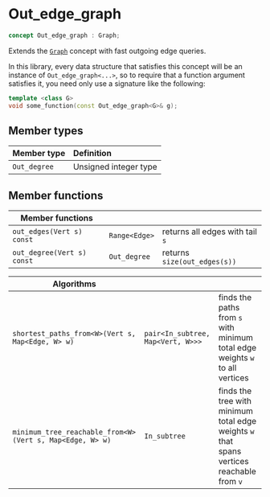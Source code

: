 
# Out_edge_graph

```c++
concept Out_edge_graph : Graph;
```

Extends the [`Graph`](Graph.md) concept with fast outgoing edge queries.

In this library, every data structure that satisfies this concept will be an instance of `Out_edge_graph<...>`, so to require that a function argument satisfies it, you need only use a signature like the following:

```c++
template <class G>
void some_function(const Out_edge_graph<G>& g);
```

## Member types
| Member type | Definition
|:----------- |:-----------
| `Out_degree` | Unsigned integer type

## Member functions
| Member functions | | |
|------------------|-|-|
| `out_edges(Vert s) const` | `Range<Edge>` | returns all edges with tail `s` |
| `out_degree(Vert s) const` | `Out_degree` | returns `size(out_edges(s))` |

| Algorithms | | |
|------------|-|-|
| `shortest_paths_from<W>(Vert s, Map<Edge, W> w)` | `pair<In_subtree, Map<Vert, W>>>` | finds the paths from `s` with minimum total edge weights `w` to all vertices |
| `minimum_tree_reachable_from<W>(Vert s, Map<Edge, W> w)` | `In_subtree` | finds the tree with minimum total edge weights `w` that spans vertices reachable from `v` |
